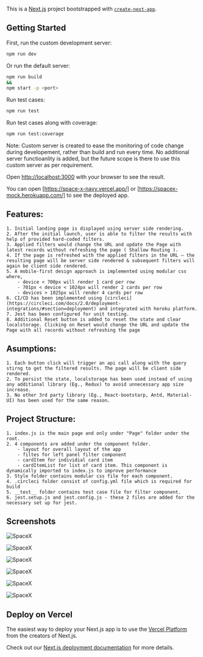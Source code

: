 This is a [Next.js](https://nextjs.org/) project bootstrapped with [`create-next-app`](https://github.com/vercel/next.js/tree/canary/packages/create-next-app).

## Getting Started

First, run the custom development server:

```bash
npm run dev
```

Or run the default server:

```bash
npm run build 
&&
npm start -p <port>
```

Run test cases:

```bash
npm run test
```

Run test cases along with coverage:

```bash
npm run test:coverage
```

Note: Custom server is created to ease the monitoring of code change during developement, rather than build and run every time. No additional server functioanlity is added, but the future scope is there to use this custom server as per requirement.

Open [http://localhost:3000](http://localhost:3000) with your browser to see the result.

You can open [https://space-x-navy.vercel.app/] or [https://spacex-mock.herokuapp.com/] to see the deployed app.

## Features:
    1. Initial landing page is displayed using server side rendering.
    2. After the initial launch, user is able to filter the results with help of provided hard-coded filters. 
    3. Applied filters would change the URL and update the Page with latest records without refreshing the page ( Shallow Routing ).
    4. If the page is refreshed with the applied filters in the URL – the resulting page will be server side rendered & subsequent filters will again be client side rendered.
    5. A mobile-first design approach is implemented using modular css where,
        - device < 700px will render 1 card per row
        - 701px < device < 1024px will render 2 cards per row
        - devices > 1025px will render 4 cards per row
    6. CI/CD has been implemented using [circleci](https://circleci.com/docs/2.0/deployment-integrations/#section=deployment) and integrated with heroku platform.
    7. Jest has been configured for unit testing.
    8. Additional Reset button is added to reset the state and clear localstorage. Clicking on Reset would change the URL and update the Page with all records without refreshing the page
    

## Asumptions:
    1. Each button click will trigger an api call along with the query stirng to get the filtered results. The page will be client side rendered.  
    2. To persist the state, localstorage has been used instead of using any additional library (Eg., Redux) to avoid unnecessary app size increase.
    3. No other 3rd party library (Eg., React-bootstarp, Antd, Material-UI) has been used for the same reason.

## Project Structure:
    1. index.js is the main page and only under "Page" folder under the root.
    2. 4 components are added under the component folder.
        - layout for overall layout of the app
        - filtes for left panel filter component
        - cardItem for individial card item
        - cardItemList for list of card item. This component is dynamically imported to index.js to improve performance
    3. Style folder contains modular css file for each component.   
    4. .circleci folder consist of config.yml file which is required for build
    5. __test__ folder contains test case file for filter component.
    6. jest.setup.js and jest.config.js - these 2 files are added for the necessary set up for jest.


## Screenshots

![SpaceX](/public/SS_desktop1.png?raw=true "Desktop View")

![SpaceX](/public/SS_desktop2.png?raw=true "Desktop View With Filter Applied")

![SpaceX](/public/SS_tab1.png?raw=true "Tab View")

![SpaceX](/public/SS_mobile1.png?raw=true "Mobile View - Filter")

![SpaceX](/public/SS_mobile2.png?raw=true "Mobile View - Card")

![SpaceX](/public/SS_DesktopLighthouseScore.png?raw=true "Mobile View - Card")


## Deploy on Vercel

The easiest way to deploy your Next.js app is to use the [Vercel Platform](https://vercel.com/import?utm_medium=default-template&filter=next.js&utm_source=create-next-app&utm_campaign=create-next-app-readme) from the creators of Next.js.

Check out our [Next.js deployment documentation](https://nextjs.org/docs/deployment) for more details.
